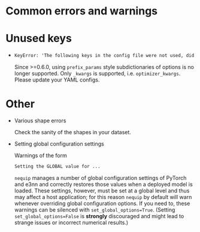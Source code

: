 Common errors and warnings
==========================

# Unused keys

  - ```txt
    KeyError: 'The following keys in the config file were not used, did you make a typo?: optimizer_params.
    ```
    Since >=0.6.0, using `prefix_params` style subdictionaries of options is no longer supported.  Only `_kwargs` is supported, i.e. `optimizer_kwargs`. Please update your YAML configs.


# Other

  - Various shape errors

    Check the sanity of the shapes in your dataset.

  - Setting global configuration settings
    
    Warnings of the form
    ```txt
    Setting the GLOBAL value for ...
    ```
    `nequip` manages a number of global configuration settings of PyTorch and e3nn and correctly restores those values when a deployed model is loaded. These settings, however, must be set at a global level and thus may affect a host application;  for this reason `nequip` by default will warn whenever overriding global configuration options.  If you need to, these warnings can be silenced with `set_global_options=True`.  (Setting `set_global_options=False` is **strongly** discouraged and might lead to strange issues or incorrect numerical results.)